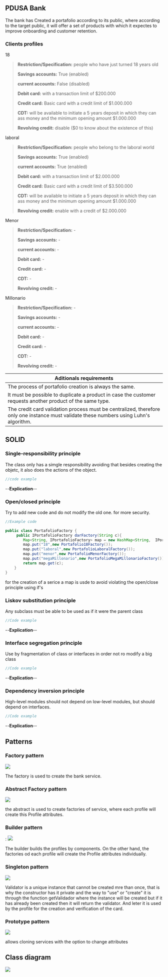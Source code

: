 ## PDUSA Bank

The bank has Created a portafolio according to its public, where according to the target public, it will offer a set of products with which it expectes to improve onboarding and customer retention.

### Clients profiles

18

> **Restriction/Specification:** people who have just turned 18 years old
>
> **Savings accounts:** True (enabled)
>
> **current accounts:** False (disabled)
>
> **Debit card:** with a transaction limit of $200.000
>
> **Credit card:** Basic card with a credit limit of $1.000.000
>
> **CDT:** will be available to initiate a 5 years deposit in which they can ass money and the minimum opening amount $1.000.000
>
> **Revolving credit:** disable ($0 to know about the existence of this)


laboral


> **Restriction/Specification:** people who belong to the laboral world
>
> **Savings accounts:** True (enabled)
>
> **current accounts:** True (enabled)
>
> **Debit card:** with a transaction limit of $2.000.000
>
> **Credit card:** Basic card with a credit limit of $3.500.000
>
> **CDT:** will be available to initiate a 5 years deposit in which they can ass money and the minimum opening amount $1.000.000
>
> **Revolving credit:** enable with a credit of $2.000.000


Menor


> **Restriction/Specification:** -
>
> **Savings accounts:** -
>
> **current accounts:** -
>
> **Debit card:** -
>
> **Credit card:** -
>
> **CDT:** -
>
> **Revolving credit:** -


Millonario


> **Restriction/Specification:** -
>
> **Savings accounts:** -
>
> **current accounts:** -
>
> **Debit card:** -
>
> **Credit card:** -
>
> **CDT:** -
>
> **Revolving credit:** -


|**Aditionals requirements**|
|---|
|The process of portafolio creation is always the same.|
|It must be possible to duplicate a product in case the customer requests another product of the same type.|
|The credit card validation process must be centralized, therefore only one instance must validate these numbers using Luhn's algorithm.|

## SOLID

### **S**ingle-responsibility principle

The class only has a simgle responsibility avoiding that besides creating the objetc, it also does the actions of the object.

```java
//code example
```

--**Explication**--

### **O**pen/closed principle

Try to add new code and do not modify the old one. for more security.

```java
//Example code

public class PortafolioFactory {
     public IPortafolioFactory darFactory(String c){
        Map<String, IPortafolioFactory> map = new HashMap<String,  IPortafolioFactory>();
        map.put("18",new Portafolio18Factory());
        map.put("laboral",new PortafolioLaboralFactory());
        map.put("menor",new PortafolioMenorFactory());
        map.put("megaMillonario",new PortafolioMegaMillonarioFactory()); 
        return map.get(c);
    }
}
```

for the creation of a serice a map is usde to avoid violating the open/close principle using if's

### **L**iskov substitution principle

Any subclass must be able to be used as if it were the parent class

```java
//Code example
```

--**Explication**--

### **I**nterface segregation principle

Use by fragmentation of class or interfaces in order not ro modify a big class

```java
//Code example
```

--**Explication**--

### **D**ependency inversion principle

High-level modules should not depend on low-level modules, but should depend on interfaces.

```java
//Code example
```

--**Explication**--

## Patterns

### Factory pattern

![](./etc/Factory.umr.png)

The factory is used to create the bank service.

### Abstract Factory pattern

![](./etc/Abstract.umr.png)

the abstract is used to create factories of service, where each profile will create this Profile attributes.

### Builder pattern
:
![](./etc/Builder.umr.png)

The builder builds the profiles by components. On the other hand, the factories od each profile will create the Profile attributes individually. 

### Singleton pattern

![](./etc/Singleton.umr.png)

Validator is a unique instance that cannot be created mre than once, that is why the constructor has it private and the way to "use" or "create" it is through the function getValidador where the instance will be created but if it has already been created then it will return the validator. And leter it is used by the profile for the creation and verification of the card. 

### Prototype pattern

![](./etc/Prototype.umr.png)

allows cloning services with the option to change attributes

## Class diagram

![](./etc/diagram.png)


